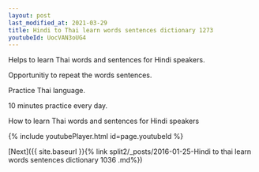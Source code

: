 ```yaml
---
layout: post
last_modified_at: 2021-03-29
title: Hindi to Thai learn words sentences dictionary 1273 
youtubeId: UocVAN3oUG4
---
```

 
 
Helps to learn Thai words and sentences for Hindi speakers.

Opportunitiy to repeat the words sentences. 

Practice Thai language. 
 
10 minutes practice every day. 
 
How to learn Thai words and sentences for Hindi speakers 
 
{% include youtubePlayer.html id=page.youtubeId %}
 
 
[Next]({{ site.baseurl }}{% link  split2/_posts/2016-01-25-Hindi to thai learn words sentences dictionary 1036 .md%})
 
